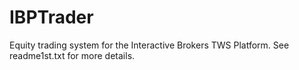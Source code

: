 # IBPTrader
Equity trading system for the Interactive Brokers TWS Platform. See readme1st.txt for more details.
